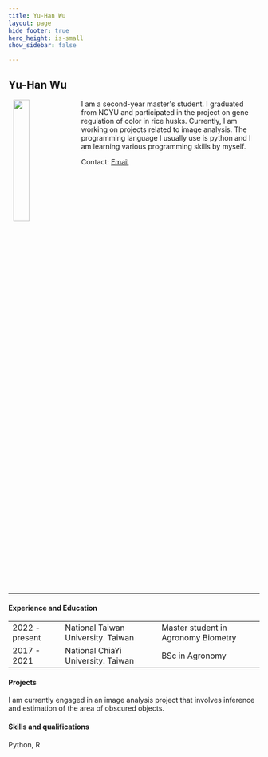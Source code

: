 ```yaml
---
title: Yu-Han Wu
layout: page
hide_footer: true
hero_height: is-small
show_sidebar: false

---
```


## Yu-Han Wu

<img src="{{site.url}}/img/Yu-Han.jpg" align="left" hspace="10" width="25%">
I am a second-year master's student. I graduated from NCYU and participated in the project on gene regulation of color in rice husks.
Currently, I am working on projects related to image analysis.
The programming language I usually use is python and I am learning various programming skills by myself.

Contact:
<i class="fas fa-at"></i> [Email](mailto:jack57648893@gmail.com)

<!--
<i class="fab fa-github"></i> [Github]()  
<i class="fab fa-linkedin"></i> [LinkedIn]()
<i class="fab fa-google"></i> [Google Scholar]()  
-->

<br clear="all">
<hr class="solid">

#### Experience and Education

| | | |
| --- | --- | --- |
| 2022 - present  | National Taiwan University.  Taiwan |  Master student in Agronomy Biometry |
| 2017 - 2021  | National ChiaYi University.  Taiwan |  BSc in Agronomy |

#### Projects

I am currently engaged in an image analysis project that involves inference and estimation of the area of obscured objects.

#### Skills and qualifications

Python, R
